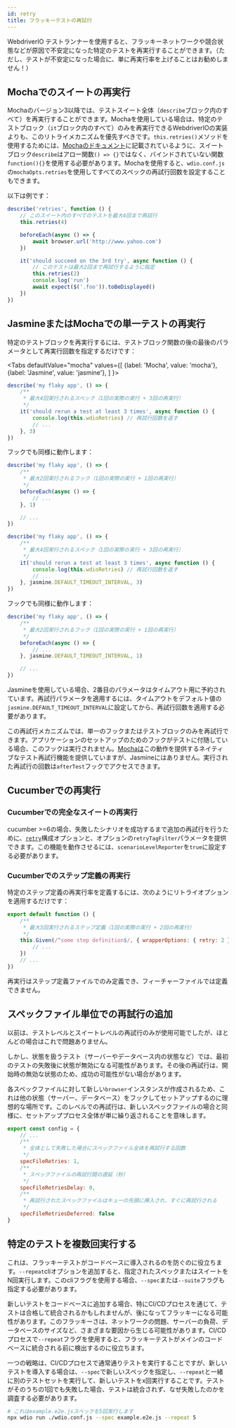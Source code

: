 ```yaml
---
id: retry
title: フラッキーテストの再試行
---
```


WebdriverIO テストランナーを使用すると、フラッキーネットワークや競合状態などが原因で不安定になった特定のテストを再実行することができます。（ただし、テストが不安定になった場合に、単に再実行率を上げることはお勧めしません！）

## Mochaでのスイートの再実行

Mochaのバージョン3以降では、テストスイート全体（`describe`ブロック内のすべて）を再実行することができます。Mochaを使用している場合は、特定のテストブロック（`it`ブロック内のすべて）のみを再実行できるWebdriverIOの実装よりも、このリトライメカニズムを優先すべきです。`this.retries()`メソッドを使用するためには、[Mochaのドキュメント](https://mochajs.org/#arrow-functions)に記載されているように、スイートブロック`describe`はアロー関数`() => {}`ではなく、バインドされていない関数`function(){}`を使用する必要があります。Mochaを使用すると、`wdio.conf.js`の`mochaOpts.retries`を使用してすべてのスペックの再試行回数を設定することもできます。

以下は例です：

```js
describe('retries', function () {
    // このスイート内のすべてのテストを最大4回まで再試行
    this.retries(4)

    beforeEach(async () => {
        await browser.url('http://www.yahoo.com')
    })

    it('should succeed on the 3rd try', async function () {
        // このテストは最大2回まで再試行するように指定
        this.retries(2)
        console.log('run')
        await expect($('.foo')).toBeDisplayed()
    })
})
```

## JasmineまたはMochaでの単一テストの再実行

特定のテストブロックを再実行するには、テストブロック関数の後の最後のパラメータとして再実行回数を指定するだけです：

<Tabs
  defaultValue="mocha"
  values={[
    {label: 'Mocha', value: 'mocha'},
    {label: 'Jasmine', value: 'jasmine'},
  ]
}>
<TabItem value="mocha">

```js
describe('my flaky app', () => {
    /**
     * 最大4回実行されるスペック（1回の実際の実行 + 3回の再実行）
     */
    it('should rerun a test at least 3 times', async function () {
        console.log(this.wdioRetries) // 再試行回数を返す
        // ...
    }, 3)
})
```

フックでも同様に動作します：

```js
describe('my flaky app', () => {
    /**
     * 最大2回実行されるフック（1回の実際の実行 + 1回の再実行）
     */
    beforeEach(async () => {
        // ...
    }, 1)

    // ...
})
```

</TabItem>
<TabItem value="jasmine">

```js
describe('my flaky app', () => {
    /**
     * 最大4回実行されるスペック（1回の実際の実行 + 3回の再実行）
     */
    it('should rerun a test at least 3 times', async function () {
        console.log(this.wdioRetries) // 再試行回数を返す
        // ...
    }, jasmine.DEFAULT_TIMEOUT_INTERVAL, 3)
})
```

フックでも同様に動作します：

```js
describe('my flaky app', () => {
    /**
     * 最大2回実行されるフック（1回の実際の実行 + 1回の再実行）
     */
    beforeEach(async () => {
        // ...
    }, jasmine.DEFAULT_TIMEOUT_INTERVAL, 1)

    // ...
})
```

Jasmineを使用している場合、2番目のパラメータはタイムアウト用に予約されています。再試行パラメータを適用するには、タイムアウトをデフォルト値の`jasmine.DEFAULT_TIMEOUT_INTERVAL`に設定してから、再試行回数を適用する必要があります。

</TabItem>
</Tabs>

この再試行メカニズムでは、単一のフックまたはテストブロックのみを再試行できます。アプリケーションのセットアップのためのフックがテストに付随している場合、このフックは実行されません。[Mochaは](https://mochajs.org/#retry-tests)この動作を提供するネイティブなテスト再試行機能を提供していますが、Jasmineにはありません。実行された再試行の回数は`afterTest`フックでアクセスできます。

## Cucumberでの再実行

### Cucumberでの完全なスイートの再実行

cucumber >=6の場合、失敗したシナリオを成功するまで追加の再試行を行うために、[`retry`](https://github.com/cucumber/cucumber-js/blob/master/docs/cli.md#retry-failing-tests)構成オプションと、オプションの`retryTagFilter`パラメータを提供できます。この機能を動作させるには、`scenarioLevelReporter`を`true`に設定する必要があります。

### Cucumberでのステップ定義の再実行

特定のステップ定義の再実行率を定義するには、次のようにリトライオプションを適用するだけです：

```js
export default function () {
    /**
     * 最大3回実行されるステップ定義（1回の実際の実行 + 2回の再実行）
     */
    this.Given(/^some step definition$/, { wrapperOptions: { retry: 2 } }, async () => {
        // ...
    })
    // ...
})
```

再実行はステップ定義ファイルでのみ定義でき、フィーチャーファイルでは定義できません。

## スペックファイル単位での再試行の追加

以前は、テストレベルとスイートレベルの再試行のみが使用可能でしたが、ほとんどの場合はこれで問題ありません。

しかし、状態を扱うテスト（サーバーやデータベース内の状態など）では、最初のテストの失敗後に状態が無効になる可能性があります。その後の再試行は、開始時の無効な状態のため、成功の可能性がない場合があります。

各スペックファイルに対して新しい`browser`インスタンスが作成されるため、これは他の状態（サーバー、データベース）をフックしてセットアップするのに理想的な場所です。このレベルでの再試行は、新しいスペックファイルの場合と同様に、セットアッププロセス全体が単に繰り返されることを意味します。

```js title="wdio.conf.js"
export const config = {
    // ...
    /**
     * 全体として失敗した場合にスペックファイル全体を再試行する回数
     */
    specFileRetries: 1,
    /**
     * スペックファイルの再試行間の遅延（秒）
     */
    specFileRetriesDelay: 0,
    /**
     * 再試行されたスペックファイルはキューの先頭に挿入され、すぐに再試行される
     */
    specFileRetriesDeferred: false
}
```

## 特定のテストを複数回実行する

これは、フラッキーテストがコードベースに導入されるのを防ぐのに役立ちます。`--repeat`cliオプションを追加すると、指定されたスペックまたはスイートをN回実行します。このcliフラグを使用する場合、`--spec`または`--suite`フラグも指定する必要があります。

新しいテストをコードベースに追加する場合、特にCI/CDプロセスを通じて、テストは合格して統合されるかもしれませんが、後になってフラッキーになる可能性があります。このフラッキーさは、ネットワークの問題、サーバーの負荷、データベースのサイズなど、さまざまな要因から生じる可能性があります。CI/CDプロセスで`--repeat`フラグを使用すると、フラッキーテストがメインのコードベースに統合される前に検出するのに役立ちます。

一つの戦略は、CI/CDプロセスで通常通りテストを実行することですが、新しいテストを導入する場合は、`--spec`で新しいスペックを指定し、`--repeat`と一緒に別のテストセットを実行して、新しいテストをx回実行することです。テストがそのうちの1回でも失敗した場合、テストは統合されず、なぜ失敗したのかを調査する必要があります。

```sh
# これはexample.e2e.jsスペックを5回実行します
npx wdio run ./wdio.conf.js --spec example.e2e.js --repeat 5
```